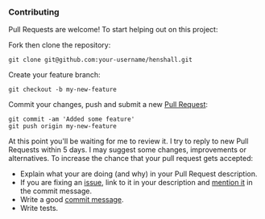 ### Contributing

Pull Requests are welcome! To start helping out on this project:

Fork then clone the repository:

    git clone git@github.com:your-username/henshall.git

Create your feature branch:

    git checkout -b my-new-feature

Commit your changes, push and submit a new [Pull
Request](https://github.com/matthutchinson/henshall/compare/):

    git commit -am 'Added some feature'
    git push origin my-new-feature

At this point you'll be waiting for me to review it. I try to reply to new Pull
Requests within 5 days. I may suggest some changes, improvements or
alternatives. To increase the chance that your pull request gets accepted:

* Explain what your are doing (and why) in your Pull Request description.
* If you are fixing an
  [issue](https://github.com/matthutchinson/henshall/issues), link to
  it in your description and [mention
  it](https://help.github.com/articles/closing-issues-via-commit-messages/) in
  the commit message.
* Write a good [commit
  message](http://tbaggery.com/2008/04/19/a-note-about-git-commit-messages.html).
* Write tests.
